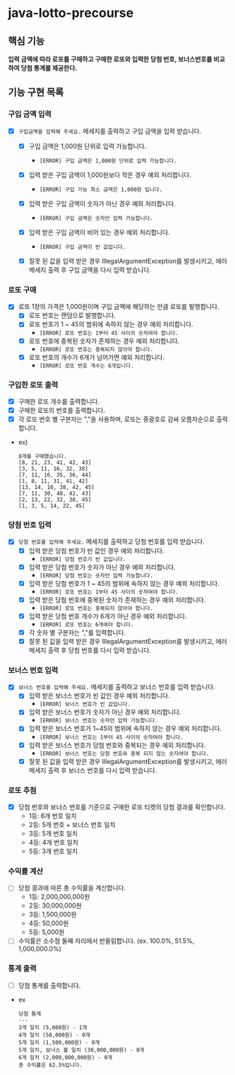 # java-lotto-precourse

## 핵심 기능

**입력 금액에 따라 로또를 구매하고 구매한 로또와 입력한 당첨 번호, 보너스번호를 비교하여 당첨 통계를 제공한다.**

## 기능 구현 목록

### 구입 금액 입력

- [x] ``구입금액을 입력해 주세요.`` 메세지를 출력하고 구입 금액을 입력 받습니다.
    - [x] 구입 금액은 1,000원 단위로 입력 가능합니다.
      - ``[ERROR] 구입 금액은 1,000원 단위로 입력 가능합니다.``
    - [x] 입력 받은 구입 금액이 1,000원보다 작은 경우 예외 처리합니다.
      - ``[ERROR] 구입 가능 최소 금액은 1,000원 입니다.``
    - [x] 입력 받은 구입 금액이 숫자가 아닌 경우 예외 처리합니다.
      - ``[ERROR] 구입 금액은 숫자만 입력 가능합니다.``
    - [x] 입력 받은 구입 금액이 비어 있는 경우 예외 처리합니다.
      - ``[ERROR] 구입 금액이 빈 값입니다.``
    - [x] 잘못 된 값을 입력 받은 경우 IllegalArgumentException를 발생시키고, 에러 메세지 출력 후 구입 금액을 다시 입력 받습니다.


### 로또 구매

- [x] 로또 1장의 가격은 1,000원이며 구입 금액에 해당하는 만큼 로또를 발행합니다.
    - [x] 로또 번호는 랜덤으로 발행합니다.
    - [x] 로또 번호가 1 ~ 45의 범위에 속하지 않는 경우 예외 처리합니다.
      - ``[ERROR] 로또 번호는 1부터 45 사이의 숫자여야 합니다.``
    - [x] 로또 번호에 중복된 숫자가 존재하는 경우 예외 처리합니다.
      - ``[ERROR] 로또 번호는 중복되지 않아야 합니다.``
    - [x] 로또 번호의 개수가 6개가 넘어가면 예외 처리합니다.
      - ``[ERROR] 로또 번호 개수는 6개입니다.``

### 구입한 로또 출력

- [x] 구매한 로또 개수를 출력합니다.
- [x] 구매한 로또의 번호를 출력합니다.
- [x] 각 로또 번호 별 구분자는 ","을 사용하며, 로또는 중괄호로 감싸 오름차순으로 출력합니다.
- ex)
    ```text
    8개를 구매했습니다. 
    [8, 21, 23, 41, 42, 43] 
    [3, 5, 11, 16, 32, 38]
    [7, 11, 16, 35, 36, 44]
    [1, 8, 11, 31, 41, 42]
    [13, 14, 16, 38, 42, 45]
    [7, 11, 30, 40, 42, 43]
    [2, 13, 22, 32, 38, 45]
    [1, 3, 5, 14, 22, 45]
    ```

### 당첨 번호 입력

- [x] ``당첨 번호를 입력해 주세요.`` 메세지를 출력하고 당첨 번호를 입력 받습니다.
    - [x] 입력 받은 당첨 번호가 빈 값인 경우 예외 처리합니다.
      - ``[ERROR] 당첨 번호가 빈 값입니다.``
    - [x] 입력 받은 당첨 번호가 숫자가 아닌 경우 예외 처리합니다.
      - ``[ERROR] 당첨 번호는 숫자만 입력 가능합니다.``
    - [x] 입력 받은 당첨 번호가 1 ~ 45의 범위에 속하지 않는 경우 예외 처리합니다.
      - ``[ERROR] 로또 번호는 1부터 45 사이의 숫자여야 합니다.`` 
    - [x] 입력 받은 당첨 번호에 중복된 숫자가 존재하는 경우 예외 처리합니다.
      - ``[ERROR] 로또 번호는 중복되지 않아야 합니다.`` 
    - [x] 입력 받은 당첨 번호 개수가 6개가 아닌 경우 예외 처리합니다.
      - ``[ERROR] 로또 번호는 6개여야 합니다.``
    - [x] 각 숫자 별 구분자는 ","를 입력합니다.
    - [x] 잘못 된 값을 입력 받은 경우 IllegalArgumentException를 발생시키고, 에러 메세지 출력 후 당첨 번호를 다시 입력 받습니다.

### 보너스 번호 입력

- [x] ``보너스 번호를 입력해 주세요.`` 메세지를 출력하고 보너스 번호를 입력 받습니다.
    - [x] 입력 받은 보너스 번호가 빈 값인 경우 예외 처리합니다.
      - ``[ERROR] 보너스 번호가 빈 값입니다.``
    - [x] 입력 받은 보너스 번호가 숫자가 아닌 경우 예외 처리합니다.
      - ``[ERROR] 보너스 번호는 숫자만 입력 가능합니다.``
    - [x] 입력 받은 보너스 번호가 1~45의 범위에 속하지 않는 경우 예외 처리합니다.
      - ``[ERROR] 보너스 번호는 1부터 45 사이의 숫자여야 합니다.``
    - [x] 입력 받은 보너스 번호가 당첨 번호와 중복되는 경우 예외 처리합니다.
      - ``[ERROR] 보너스 번호는 당첨 번호와 중복 되지 않는 숫자여야 합니다.``
    - [x] 잘못 된 값을 입력 받은 경우 IllegalArgumentException를 발생시키고, 에러 메세지 출력 후 보너스 번호를 다시 입력 받습니다.

### 로또 추첨

- [x] 당첨 번호와 보너스 번호를 기준으로 구매한 로또 티켓의 당첨 결과를 확인합니다.
    - 1등: 6개 번호 일치
    - 2등: 5개 번호 + 보너스 번호 일치
    - 3등: 5개 번호 일치
    - 4등: 4개 번호 일치
    - 5등: 3개 번호 일치

### 수익률 계산

- [ ] 당첨 결과에 따른 총 수익률을 계산합니다.
    - 1등: 2,000,000,000원
    - 2등: 30,000,000원
    - 3등: 1,500,000원
    - 4등: 50,000원
    - 5등: 5,000원
- [ ] 수익률은 소수점 둘째 자리에서 반올림합니다. (ex. 100.0%, 51.5%, 1,000,000.0%)

### 통계 출력

- [ ] 당첨 통계를 출력합니다.
- ex
    ```text
    당첨 통계
    ---
    3개 일치 (5,000원) - 1개
    4개 일치 (50,000원) - 0개
    5개 일치 (1,500,000원) - 0개
    5개 일치, 보너스 볼 일치 (30,000,000원) - 0개
    6개 일치 (2,000,000,000원) - 0개
    총 수익률은 62.5%입니다.
    ```